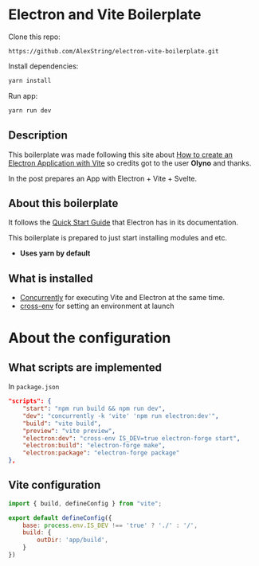 # Electron and Vite Boilerplate

Clone this repo: 
```
https://github.com/AlexString/electron-vite-boilerplate.git
```

Install dependencies:
```bash
yarn install
```

Run app:
```bash
yarn run dev
```

## Description
This boilerplate was made following this site about 
[How to create an Electron Application with Vite](https://dev.to/olyno/how-to-create-an-electron-application-with-vite-im) so credits got to the user **Olyno** and thanks. 

In the post prepares an App with Electron + Vite + Svelte.

## About this boilerplate
It follows the 
[Quick Start Guide](https://www.electronjs.org/docs/latest/tutorial/quick-start)
that Electron has in its documentation.

This boilerplate is prepared to just start installing modules and etc.

- **Uses yarn by default**

## What is installed

- [Concurrently](https://www.npmjs.com/package/concurrently) 
for executing Vite and Electron at the same time.
- [cross-env](https://www.npmjs.com/package/cross-env) 
for setting an environment at launch

# About the configuration

## What scripts are implemented
In `package.json`

```json
"scripts": {
    "start": "npm run build && npm run dev",
    "dev": "concurrently -k 'vite' 'npm run electron:dev'",
    "build": "vite build",
    "preview": "vite preview",
    "electron:dev": "cross-env IS_DEV=true electron-forge start",
    "electron:build": "electron-forge make",
    "electron:package": "electron-forge package"
},
```
## Vite configuration
```javascript
import { build, defineConfig } from "vite";

export default defineConfig({
	base: process.env.IS_DEV !== 'true' ? './' : '/',
	build: {
		outDir: 'app/build',
	}
})
```
